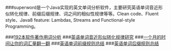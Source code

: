 ###superword是一个Java实现的英文单词分析软件，主要研究英语单词音近形似转化规律、前缀后缀规律、词之间的相似性规律等等。Clean code、Fluent style、Java8 feature: Lambdas, Streams and Functional-style Programming。

###[192本软件著作用词分析](http://user.qzone.qq.com/281032878/blog/1426602017)
###[英语单词音近形似转化规律研究](http://my.oschina.net/apdplat/blog/378569)
###[一个月的时间让你的词汇量翻一翻](http://my.oschina.net/apdplat/blog/379303)
###[英语单词前缀规则总结](http://my.oschina.net/apdplat/blog/378753)
###[英语单词后缀规则总结](http://my.oschina.net/apdplat/blog/379330)
